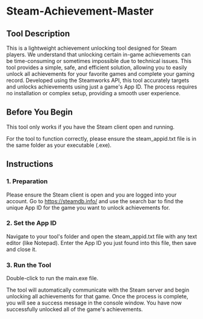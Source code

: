# Steam-Achievement-Master

## Tool Description
This is a lightweight achievement unlocking tool designed for Steam players. We understand that unlocking certain in-game achievements can be time-consuming or sometimes impossible due to technical issues. This tool provides a simple, safe, and efficient solution, allowing you to easily unlock all achievements for your favorite games and complete your gaming record.
Developed using the Steamworks API, this tool accurately targets and unlocks achievements using just a game's App ID. The process requires no installation or complex setup, providing a smooth user experience.

## Before You Begin
This tool only works if you have the Steam client open and running.

For the tool to function correctly, please ensure the steam_appid.txt file is in the same folder as your executable (.exe).

## Instructions
### 1. Preparation
Please ensure the Steam client is open and you are logged into your account.
Go to https://steamdb.info/ and use the search bar to find the unique App ID for the game you want to unlock achievements for.

### 2. Set the App ID
Navigate to your tool's folder and open the steam_appid.txt file with any text editor (like Notepad).
Enter the App ID you just found into this file, then save and close it.

### 3. Run the Tool
Double-click to run the main.exe file.

The tool will automatically communicate with the Steam server and begin unlocking all achievements for that game.
Once the process is complete, you will see a success message in the console window. You have now successfully unlocked all of the game's achievements.
